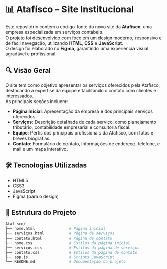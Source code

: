 # 📊 **Atafísco – Site Institucional**

Este repositório contém o código-fonte do novo site da **Atafísco**, uma empresa especializada em serviços contábeis.  
O projeto foi desenvolvido com foco em um design moderno, responsivo e de fácil navegação, utilizando **HTML**, **CSS** e **JavaScript**.  
O design foi elaborado no **Figma**, garantindo uma experiência visual agradável e profissional.

## 🔍 **Visão Geral**

O site tem como objetivo apresentar os serviços oferecidos pela Atafísco, destacando a expertise da equipe e facilitando o contato com clientes e interessados.  
As principais seções incluem:

- **Página Inicial**: Apresentação da empresa e dos principais serviços oferecidos.
- **Serviços**: Descrição detalhada de cada serviço, como planejamento tributário, contabilidade empresarial e consultoria fiscal.
- **Equipe**: Perfis dos principais profissionais da Atafísco, com fotos e breves biografias.
- **Contato**: Formulário de contato, informações de endereço, telefone, e-mail e um mapa interativo.

## 🛠️ **Tecnologias Utilizadas**

- HTML5  
- CSS3  
- JavaScript  
- Figma (para o design)

## 📁 **Estrutura do Projeto**

```bash
Ataf-sco/
├── home.html               # Página inicial
├── serviços.html           # Página de serviços
├── contato.html            # Página de contato
├── home.css                # Estilos da página inicial
├── serviços.css            # Estilos da página de serviços
├── contato.css             # Estilos da página de contato
├── app.js                  # Scripts JavaScript
└── README.md               # Documentação do projeto
